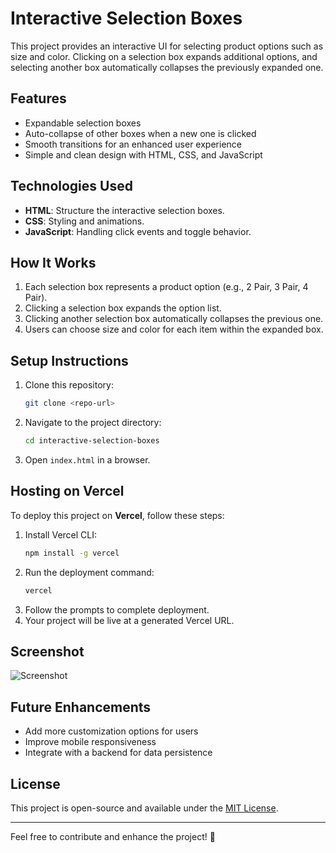 # Interactive Selection Boxes

This project provides an interactive UI for selecting product options such as size and color. Clicking on a selection box expands additional options, and selecting another box automatically collapses the previously expanded one.

## Features
- Expandable selection boxes
- Auto-collapse of other boxes when a new one is clicked
- Smooth transitions for an enhanced user experience
- Simple and clean design with HTML, CSS, and JavaScript

## Technologies Used
- **HTML**: Structure the interactive selection boxes.
- **CSS**: Styling and animations.
- **JavaScript**: Handling click events and toggle behavior.

## How It Works
1. Each selection box represents a product option (e.g., 2 Pair, 3 Pair, 4 Pair).
2. Clicking a selection box expands the option list.
3. Clicking another selection box automatically collapses the previous one.
4. Users can choose size and color for each item within the expanded box.

## Setup Instructions
1. Clone this repository:
   ```sh
   git clone <repo-url>
   ```
2. Navigate to the project directory:
   ```sh
   cd interactive-selection-boxes
   ```
3. Open `index.html` in a browser.

## Hosting on Vercel
To deploy this project on **Vercel**, follow these steps:
1. Install Vercel CLI:
   ```sh
   npm install -g vercel
   ```
2. Run the deployment command:
   ```sh
   vercel
   ```
3. Follow the prompts to complete deployment.
4. Your project will be live at a generated Vercel URL.

## Screenshot
![Screenshot]("D:\task\task.png.png") 

## Future Enhancements
- Add more customization options for users
- Improve mobile responsiveness
- Integrate with a backend for data persistence

## License
This project is open-source and available under the [MIT License](LICENSE).

---

Feel free to contribute and enhance the project! 🚀

